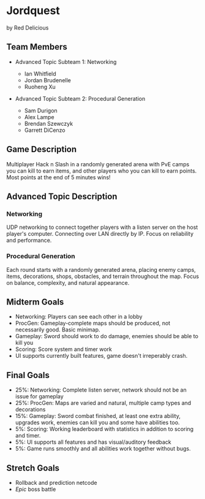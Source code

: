 # Jordquest

by Red Delicious

## Team Members
* Advanced Topic Subteam 1: Networking
	* Ian Whitfield
    * Jordan Brudenelle
    * Ruoheng Xu

* Advanced Topic Subteam 2: Procedural Generation
	* Sam Durigon
    * Alex Lampe
    * Brendan Szewczyk
    * Garrett DiCenzo

## Game Description

Multiplayer Hack n Slash in a randomly generated arena with PvE camps you can
kill to earn items, and other players who you can kill to earn points. Most
points at the end of 5 minutes wins!

## Advanced Topic Description

### Networking

UDP networking to connect together players with a listen server on the host
player's computer. Connecting over LAN directly by IP. Focus on reliability
and performance.
    
### Procedural Generation

Each round starts with a randomly generated arena, placing enemy camps, items,
decorations, shops, obstacles, and terrain throughout the map. Focus on balance,
complexity, and natural appearance.

## Midterm Goals

* Networking: Players can see each other in a lobby 
* ProcGen: Gameplay-complete maps should be produced, not necessarily good. Basic minimap.
* Gameplay: Sword should work to do damage, enemies should be able to kill you
* Scoring: Score system and timer work
* UI supports currently built features, game doesn't irreperably crash.

## Final Goals

* 25%: Networking: Complete listen server, network should not be an issue for gameplay
* 25%: ProcGen: Maps are varied and natural, multiple camp types and decorations
* 15%: Gameplay: Sword combat finished, at least one extra ability, upgrades work, enemies can kill you and some have abilities too.
* 5%: Scoring: Working leaderboard with statistics in addition to scoring and timer.
* 5%: UI supports all features and has visual/auditory feedback
* 5%: Game runs smoothly and all abilities work together without bugs.

## Stretch Goals

* Rollback and prediction netcode
* _Epic_ boss battle
